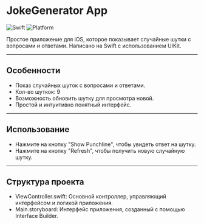# JokeGenerator App

![Swift](https://img.shields.io/badge/Swift-5.0-orange.svg)
![Platform](https://img.shields.io/badge/Platform-iOS-blue.svg)

Простое приложение для iOS, которое показывает случайные шутки с вопросами и ответами. Написано на Swift с использованием UIKit.

---

## Особенности

- Показ случайных шуток с вопросами и ответами.
- Кол-во шуткок: 9
- Возможность обновить шутку для просмотра новой.
- Простой и интуитивно понятный интерфейс.

---

## Использование

- Нажмите на кнопку "Show Punchline", чтобы увидеть ответ на шутку.
- Нажмите на кнопку "Refresh", чтобы получить новую случайную шутку.
  
---

## Структура проекта

- ViewController.swift: Основной контроллер, управляющий интерфейсом и логикой приложения.
- Main.storyboard: Интерфейс приложения, созданный с помощью Interface Builder.
